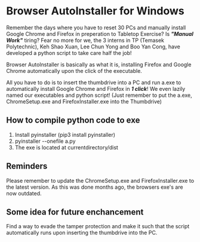 # Browser AutoInstaller for Windows
Remember the days where you have to reset 30 PCs and manually install Google Chrome and Firefox in preperation to Tabletop Exercise? Is ***"Manual Work"*** tiring? Fear no more for we, the 3 interns in TP (Temasek Polytechnic), Keh Shao Xuan, Lee Chun Yong and Boo Yan Cong, have developed a python script to take care half the job!

Browser AutoInstaller is basically as what it is, installing Firefox and Google Chrome automatically upon the click of the executable.

All you have to do is to insert the thumbdrive into a PC and run a.exe to automatically install Google Chrome and Firefox in ***1 click***! We even lazily named our executables and python script!
(Just remember to put the a.exe, ChromeSetup.exe and FirefoxInstaller.exe into the Thumbdrive)

## How to compile python code to exe
1. Install pyinstaller (pip3 install pyinstaller)
2. pyinstaller --onefile a.py
3. The exe is located at currentdirectory/dist

## Reminders
Please remember to update the ChromeSetup.exe and FirefoxInstaller.exe to the latest version. As this was done months ago, the browsers exe's are now outdated.

## Some idea for future enchancement
Find a way to evade the tamper protection and make it such that the script automatically runs upon inserting the thumbdrive into the PC.